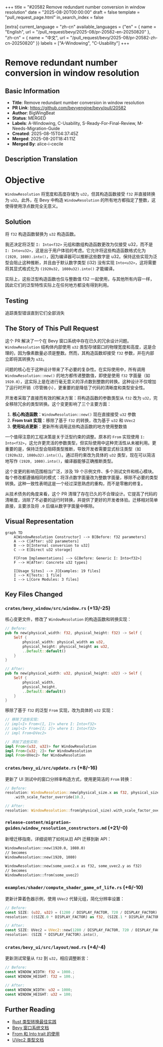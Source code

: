+++
title = "#20582 Remove redundant number conversion in window resolution"
date = "2025-08-20T00:00:00"
draft = false
template = "pull_request_page.html"
in_search_index = false

[extra]
current_language = "zh-cn"
available_languages = {"en" = { name = "English", url = "/pull_request/bevy/2025-08/pr-20582-en-20250820" }, "zh-cn" = { name = "中文", url = "/pull_request/bevy/2025-08/pr-20582-zh-cn-20250820" }}
labels = ["A-Windowing", "C-Usability"]
+++

# Remove redundant number conversion in window resolution

## Basic Information
- **Title**: Remove redundant number conversion in window resolution
- **PR Link**: https://github.com/bevyengine/bevy/pull/20582
- **Author**: BigWingBeat
- **Status**: MERGED
- **Labels**: A-Windowing, C-Usability, S-Ready-For-Final-Review, M-Needs-Migration-Guide
- **Created**: 2025-08-15T04:37:45Z
- **Merged**: 2025-08-20T18:41:11Z
- **Merged By**: alice-i-cecile

## Description Translation
# Objective

`WindowResolution` 将宽度和高度存储为 `u32`，但其构造函数接受 `f32` 并直接转换为 `u32`。此外，在 Bevy 中构造 `WindowResolution` 的所有地方都指定了整数，这使得使用浮点数完全无意义。

## Solution

将 `f32` 构造函数替换为 `u32` 构造函数。

我还决定将泛型 `I: Into<f32>` 元组和数组构造函数更改为仅接受 u32，而不是 `I: Into<u32>`，这是出于用户体验的考虑。它允许将这些构造函数格式化为 `(1920, 1080).into()`，因为编译器可以推断这些数字是 u32。保持这些实现为泛型会阻止这种推断，并且由于默认数字类型 (i32) 没有实现 `Into<u32>`，这将需要将其显式格式化为 `(1920u32, 1080u32).into()` 才能编译。

实际上，这些泛型构造函数也仅与整数值 f32 一起使用，与其他所有内容一样，因此它们的泛型特性实际上在任何地方都没有得到利用。

## Testing

追踪类型错误直到它们全部消失

## The Story of This Pull Request

这个 PR 解决了一个在 Bevy 窗口系统中存在已久的冗余设计问题。`WindowResolution` 结构体内部使用 `u32` 类型存储窗口的物理宽度和高度，这是合理的，因为像素数量必须是整数。然而，其构造函数却接受 `f32` 参数，并在内部立即将其转换为 `u32`。

问题的核心在于这种设计带来了不必要的复杂性。在实际使用中，所有调用 `WindowResolution::new()` 的地方都传递整数值，即使是使用 `f32` 字面量（如 `1920.0`），这实际上是在进行毫无意义的浮点数到整数的转换。这种设计不仅增加了运行时开销（尽管微小），更重要的是降低了代码的清晰度和类型安全性。

开发者采取了直接而有效的解决方案：将构造函数的参数类型从 `f32` 改为 `u32`，完全移除冗余的类型转换。这个变更影响了三个主要方面：

1. **核心构造函数**：`WindowResolution::new()` 现在直接接受 `u32` 参数
2. **From trait 实现**：移除了基于 `f32` 的转换，改为基于 `u32` 和 `UVec2`
3. **使用站点更新**：更新所有调用这些构造函数的地方使用整数值

一个值得注意的工程决策是关于泛型约束的调整。原本的 `From` 实现使用 `I: Into<f32>`，这允许更灵活的参数类型，但实际使用中这种灵活性从未被利用。更重要的是，保持泛型会阻碍类型推断，导致开发者需要显式标注类型（如 `(1920u32, 1080u32).into()`）。通过将约束改为具体的 `u32` 类型，现在可以简洁地写作 `(1920, 1080).into()`，编译器能够正确推断类型。

这个变更的影响范围相当广泛，涉及 19 个示例文件、多个测试文件和核心模块。每个修改都遵循相同的模式：将浮点数字面量改为整数字面量，移除不必要的类型转换。这种一致性表明这是一个经过深思熟虑的重构，而不是零散的修复。

从技术债务的角度来看，这个 PR 清理了存在已久的不合理设计。它提高了代码的清晰度，消除了不必要的运行时转换，并提供了更好的开发者体验。迁移相对简单直接，主要涉及将 `.0` 后缀从数字字面量中移除。

## Visual Representation

```mermaid
graph TD
    A[WindowResolution Constructor] --> B[Before: f32 parameters]
    A --> C[After: u32 parameters]
    B --> D[Internal conversion to u32]
    C --> E[Direct u32 storage]
    
    F[From Implementations] --> G[Before: Generic I: Into<f32>]
    F --> H[After: Concrete u32 types]
    
    I[Usage Sites] --> J[Examples: 19 files]
    I --> K[Tests: 1 file]
    I --> L[Core Modules: 3 files]
```

## Key Files Changed

### `crates/bevy_window/src/window.rs` (+13/-25)
核心变更文件，修改了 `WindowResolution` 的构造函数和转换实现：

```rust
// Before:
pub fn new(physical_width: f32, physical_height: f32) -> Self {
    Self {
        physical_width: physical_width as u32,
        physical_height: physical_height as u32,
        ..Default::default()
    }
}

// After:
pub fn new(physical_width: u32, physical_height: u32) -> Self {
    Self {
        physical_width,
        physical_height,
        ..Default::default()
    }
}
```

移除了基于 `f32` 的泛型 `From` 实现，改为具体的 `u32` 实现：

```rust
// 移除了这些实现:
// impl<I> From<(I, I)> where I: Into<f32>
// impl<I> From<[I; 2]> where I: Into<f32>  
// impl From<DVec2>

// 添加了这些实现:
impl From<(u32, u32)> for WindowResolution
impl From<[u32; 2]> for WindowResolution
impl From<UVec2> for WindowResolution
```

### `crates/bevy_ui/src/update.rs` (+8/-16)
更新了 UI 测试中的窗口分辨率构造方式，使用更简洁的 `From` 转换：

```rust
// Before:
resolution: WindowResolution::new(physical_size.x as f32, physical_size.y as f32)
    .with_scale_factor_override(10.),

// After:
resolution: WindowResolution::from(physical_size).with_scale_factor_override(10.),
```

### `release-content/migration-guides/window_resolution_constructors.md` (+21/-0)
新增迁移指南，详细说明了如何从旧 API 迁移到新 API：

```markdown
WindowResolution::new(1920.0, 1080.0)
// becomes
WindowResolution::new(1920, 1080)

WindowResolution::new(some_uvec2.x as f32, some_uvec2.y as f32)
// becomes  
WindowResolution::from(some_uvec2)
```

### `examples/shader/compute_shader_game_of_life.rs` (+6/-10)
更新计算着色器示例，使用 `UVec2` 代替元组，简化分辨率设置：

```rust
// Before:
const SIZE: (u32, u32) = (1280 / DISPLAY_FACTOR, 720 / DISPLAY_FACTOR);
resolution: ((SIZE.0 * DISPLAY_FACTOR) as f32, (SIZE.1 * DISPLAY_FACTOR) as f32).into(),

// After:
const SIZE: UVec2 = UVec2::new(1280 / DISPLAY_FACTOR, 720 / DISPLAY_FACTOR);
resolution: (SIZE * DISPLAY_FACTOR).into(),
```

### `crates/bevy_ui/src/layout/mod.rs` (+4/-4)
更新测试常量从 `f32` 到 `u32`，相应调整断言：

```rust
// Before:
const WINDOW_WIDTH: f32 = 1000.;
const WINDOW_HEIGHT: f32 = 100.;

// After:
const WINDOW_WIDTH: u32 = 1000;
const WINDOW_HEIGHT: u32 = 100;
```

## Further Reading

- [Rust 类型转换最佳实践](https://doc.rust-lang.org/rust-by-example/types/cast.html)
- [Bevy 窗口系统文档](https://docs.rs/bevy_window/latest/bevy_window/)
- [From 和 Into trait 的使用](https://doc.rust-lang.org/std/convert/trait.From.html)
- [UVec2 类型文档](https://docs.rs/glam/latest/glam/f32/struct.UVec2.html)